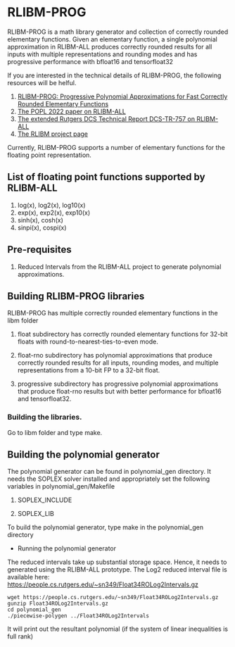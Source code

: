 # RLIBM-PROG

RLIBM-PROG is a math library generator and collection of correctly
rounded elementary functions. Given an elementary function, a single
polynomial approximation in RLIBM-ALL produces correctly rounded
results for all inputs with multiple representations and rounding
modes and has progressive performance with bfloat16 and tensorfloat32

If you are interested in the technical details of RLIBM-PROG, the
following resources will be helful.

1. [RLIBM-PROG: Progressive Polynomial Approximations for Fast Correctly Rounded Elementary Functions](https://arxiv.org/pdf/2111.12852.pdf)
2. [The POPL 2022 paper on RLIBM-ALL](https://people.cs.rutgers.edu/~sn349/papers/rlibmall-popl-2022.pdf)
3. [The extended Rutgers DCS Technical Report DCS-TR-757 on RLIBM-ALL](https://arxiv.org/pdf/2108.06756.pdf)
4. [The RLIBM project page](https://people.cs.rutgers.edu/~sn349/rlibm/)

Currently, RLIBM-PROG supports a number of elementary functions for the
floating point representation.

## List of floating point functions supported by RLIBM-ALL
1. log(x), log2(x), log10(x)
2. exp(x), exp2(x), exp10(x)
3. sinh(x), cosh(x)
4. sinpi(x), cospi(x)


## Pre-requisites

1. Reduced Intervals from the RLIBM-ALL project to generate polynomial approximations.

## Building RLIBM-PROG libraries

RLIBM-PROG has multiple correctly rounded elementary functions in the libm folder

1. float subdirectory has correctly rounded elementary functions for
32-bit floats with round-to-nearest-ties-to-even mode.

2. float-rno subdirectory has polynomial approximations that produce correctly
rounded results for all inputs, rounding modes, and multiple
representations from a 10-bit FP to a 32-bit float.

3. progressive subdirectory has progressive polynomial approximations
that produce float-rno results but with better performance for
bfloat16 and tensorfloat32.


### Building the libraries.

Go to libm folder and type make.


## Building the polynomial generator

The polynomial generator can be found in polynomial_gen directory. It
needs the SOPLEX solver installed and appropriately set the following variables in
polynomial_gen/Makefile

1. SOPLEX_INCLUDE

2. SOPLEX_LIB

To build the polynomial generator, type make in the polynomial_gen directory


* Running the polynomial generator

The reduced intervals take up substantial storage space. Hence, it
needs to generated using the RLIBM-ALL prototype.  The Log2 reduced
interval file is available here:
https://people.cs.rutgers.edu/~sn349/Float34ROLog2Intervals.gz


```
wget https://people.cs.rutgers.edu/~sn349/Float34ROLog2Intervals.gz
gunzip Float34ROLog2Intervals.gz
cd polynomial_gen
./piecewise-polygen ../Float34ROLog2Intervals
```

It will print out the resultant polynomial (if the system of linear
inequalities is full rank)